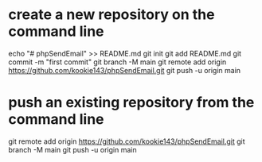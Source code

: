 # create a new repository on the command line
echo "# phpSendEmail" >> README.md
git init
git add README.md
git commit -m "first commit"
git branch -M main
git remote add origin https://github.com/kookie143/phpSendEmail.git
git push -u origin main

# push an existing repository from the command line
git remote add origin https://github.com/kookie143/phpSendEmail.git
git branch -M main
git push -u origin main
